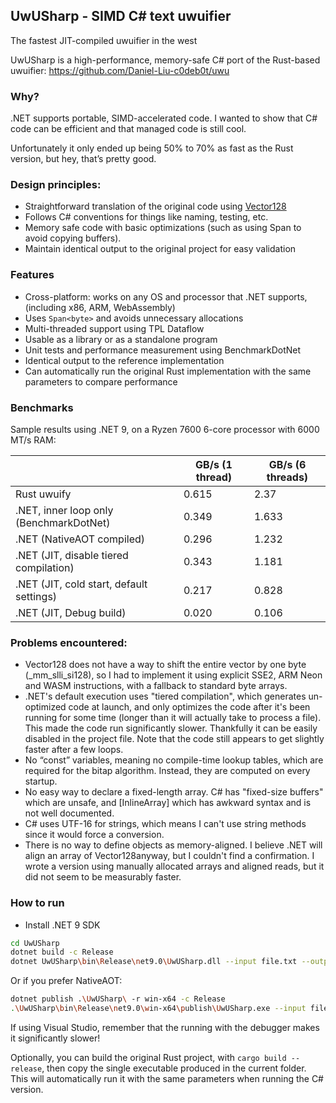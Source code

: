 ## UwUSharp - SIMD C# text uwuifier

The fastest JIT-compiled uwuifier in the west

UwUSharp is a high-performance, memory-safe C# port of the Rust-based uwuifier: https://github.com/Daniel-Liu-c0deb0t/uwu

### Why?

.NET supports portable, SIMD-accelerated code. I wanted to show that C# code can be efficient and that managed code is still cool.

Unfortunately it only ended up being 50% to 70% as fast as the Rust version, but hey, that’s pretty good.

### Design principles:

- Straightforward translation of the original code using [Vector128](https://learn.microsoft.com/en-us/dotnet/api/system.runtime.intrinsics.vector128?view=net-9.0)
- Follows C# conventions for things like naming, testing, etc.
- Memory safe code with basic optimizations (such as using Span<byte> to avoid copying buffers).
- Maintain identical output to the original project for easy validation

### Features

- Cross-platform: works on any OS and processor that .NET supports, (including x86, ARM, WebAssembly)
- Uses `Span<byte>` and avoids unnecessary allocations
- Multi-threaded support using TPL Dataflow
- Usable as a library or as a standalone program
- Unit tests and performance measurement using BenchmarkDotNet
- Identical output to the reference implementation
- Can automatically run the original Rust implementation with the same parameters to compare performance

### Benchmarks

Sample results using .NET 9, on a Ryzen 7600 6-core processor with 6000 MT/s RAM:

|  | GB/s (1 thread) | GB/s (6 threads) |
| --- | --- | --- |
| Rust uwuify | 0.615 | 2.37 |
| .NET, inner loop only (BenchmarkDotNet) | 0.349 | 1.633 |
| .NET (NativeAOT compiled) | 0.296 | 1.232 |
| .NET (JIT, disable tiered compilation) | 0.343 | 1.181 |
| .NET (JIT, cold start, default settings) | 0.217 | 0.828 |
| .NET (JIT, Debug build) | 0.020 | 0.106 |

### Problems encountered:

- Vector128<byte> does not have a way to shift the entire vector by one byte (_mm_slli_si128), so I had to implement it using explicit SSE2, ARM Neon and WASM instructions, with a fallback to standard byte arrays.
- .NET's default execution uses "tiered compilation", which generates un-optimized code at launch, and only optimizes the code after it's been running for some time (longer than it will actually take to process a file). This made the code run significantly slower. Thankfully it can be easily disabled in the project file. Note that the code still appears to get slightly faster after a few loops.
- No “const” variables, meaning no compile-time lookup tables, which are required for the bitap algorithm. Instead, they are computed on every startup.
- No easy way to declare a fixed-length array. C# has "fixed-size buffers" which are unsafe, and [InlineArray] which has awkward syntax and is not well documented.
- C# uses UTF-16 for strings, which means I can't use string methods since it would force a conversion.
- There is no way to define objects as memory-aligned. I believe .NET will align an array of Vector128<byte>anyway, but I couldn't find a confirmation. I wrote a version using manually allocated arrays and aligned reads, but it did not seem to be measurably faster.

### How to run 

- Install .NET 9 SDK

```bash
cd UwUSharp
dotnet build -c Release
dotnet UwUSharp\bin\Release\net9.0\UwUSharp.dll --input file.txt --output file_out.txt --threads 1 --measure
```

Or if you prefer NativeAOT:

```bash
dotnet publish .\UwUSharp\ -r win-x64 -c Release
.\UwUSharp\bin\Release\net9.0\win-x64\publish\UwUSharp.exe --input file.txt --output file_out.txt --threads 1 --measure
```

If using Visual Studio, remember that the running with the debugger makes it significantly slower!

Optionally, you can build the original Rust project,  with `cargo build --release`, then copy the single executable produced in the current folder. This will automatically run it with the same parameters when running the C# version.
